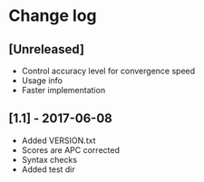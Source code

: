 # Change log

## [Unreleased]
- Control accuracy level for convergence speed
- Usage info
- Faster implementation

## [1.1] - 2017-06-08
- Added VERSION.txt
- Scores are APC corrected
- Syntax checks
- Added test dir

